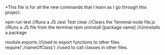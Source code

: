 *This file is for all the new commands that I learn as I go through this project. 

npm run test //Runs a JS Jest Test
clear //Clears the Terminal
node file.js //Runs a JS file from the terminal
npm uninstall [package name] //Uninstalls a package

module.exports //Used to export functions to other files. 
require('./nameOfClass') //used to call classes in other files. 
